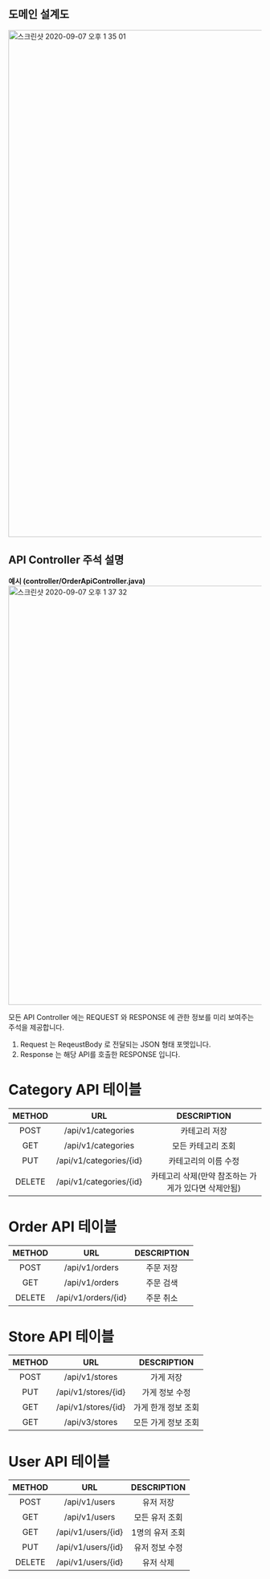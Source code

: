 ## 도메인 설계도
<img width="1010" alt="스크린샷 2020-09-07 오후 1 35 01" src="https://user-images.githubusercontent.com/48645552/92348753-f629eb80-f10e-11ea-9f9b-80740a143c44.png">


## API Controller 주석 설명

**예시 (controller/OrderApiController.java)**    
<img width="835" alt="스크린샷 2020-09-07 오후 1 37 32" src="https://user-images.githubusercontent.com/48645552/92348850-4b65fd00-f10f-11ea-8b45-ed7776f9f0b1.png">

모든 API Controller 에는 REQUEST 와 RESPONSE 에 관한 정보를 미리 보여주는 주석을 제공합니다.  

1. Request 는 ReqeustBody 로 전달되는 JSON 형태 포멧입니다.
2. Response 는 해당 API를 호출한 RESPONSE 입니다.


# Category API 테이블  

|METHOD|URL|DESCRIPTION|
|:---:|:-------:|:-------------:|
|POST|/api/v1/categories|카테고리 저장|
|GET|/api/v1/categories|모든 카테고리 조회|
|PUT|/api/v1/categories/{id}|카테고리의 이름 수정|
|DELETE|/api/v1/categories/{id}|카테고리 삭제(만약 참조하는 가게가 있다면 삭제안됨)|


# Order API 테이블

|METHOD|URL|DESCRIPTION|
|:---:|:-------:|:-------------:|
|POST|/api/v1/orders|주문 저장|
|GET|/api/v1/orders|주문 검색|
|DELETE|/api/v1/orders/{id}|주문 취소|

# Store API 테이블

|METHOD|URL|DESCRIPTION|
|:---:|:-------:|:-------------:|
|POST|/api/v1/stores|가게 저장|
|PUT|/api/v1/stores/{id}|가게 정보 수정|
|GET|/api/v1/stores/{id}|가게 한개 정보 조회|
|GET|/api/v3/stores|모든 가게 정보 조회|

# User API 테이블

|METHOD|URL|DESCRIPTION|
|:---:|:-------:|:-------------:|
|POST|/api/v1/users|유저 저장|
|GET|/api/v1/users|모든 유저 조회|
|GET|/api/v1/users/{id}|1명의 유저 조회|
|PUT|/api/v1/users/{id}|유저 정보 수정|
|DELETE|/api/v1/users/{id}|유저 삭제|
